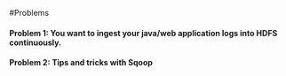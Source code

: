 #Problems

####	Problem 1: You want to ingest your java/web application logs into HDFS continuously.

####	Problem 2: Tips and tricks with Sqoop
